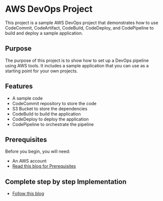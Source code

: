 # AWS DevOps Project
This project is a sample AWS DevOps project that demonstrates how to use CodeCommit, CodeArtifact, CodeBuild, CodeDeploy, and CodePipeline to build and deploy a sample application.

## Purpose
The purpose of this project is to show how to set up a DevOps pipeline using AWS tools. It includes a sample application that you can use as a starting point for your own projects.

## Features
- A sample code
- CodeCommit repository to store the code
- S3 Bucket to store the dependencies
- CodeBuild to build the application
- CodeDeploy to deploy the application
- CodePipeline to orchestrate the pipeline

## Prerequisites
Before you begin, you will need:
- An AWS account
- [Read this blog for Prerequisites](https://rushikesh-mashidkar.hashnode.dev/prerequisite-for-aws-devops-projects)

## Complete step by step Implementation 
- [Follow this blog](https://rushikesh-mashidkar.hashnode.dev/create-an-aws-code-pipeline-with-aws-code-commit-code-build-code-deploy-tutorial)
